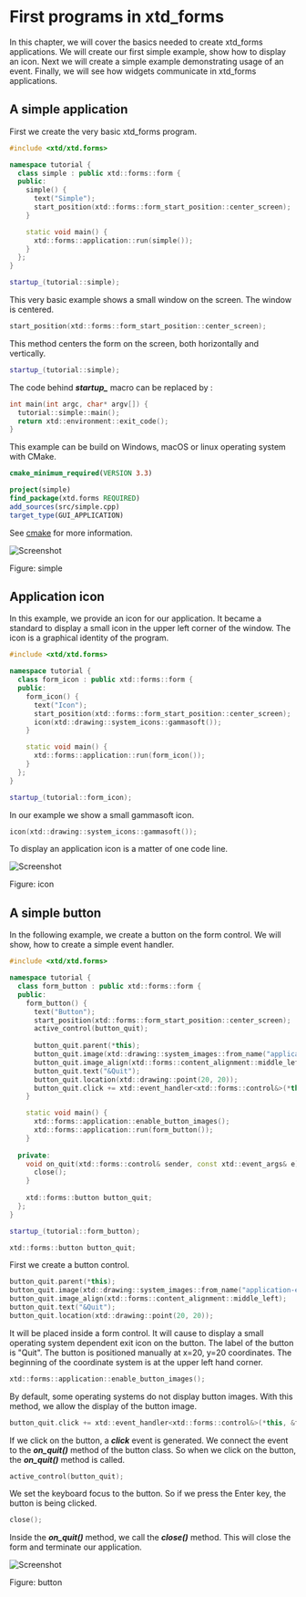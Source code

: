 # First programs in xtd_forms

In this chapter, we will cover the basics needed to create xtd_forms applications. We will create our first simple example, show how to display an icon. Next we will create a simple example demonstrating usage of an event. Finally, we will see how widgets communicate in xtd_forms applications.

## A simple application

First we create the very basic xtd_forms program.

```c++
#include <xtd/xtd.forms>

namespace tutorial {
  class simple : public xtd::forms::form {
  public:
    simple() {
      text("Simple");
      start_position(xtd::forms::form_start_position::center_screen);
    }

    static void main() {
      xtd::forms::application::run(simple());
    }
  };
}

startup_(tutorial::simple);
```

This very basic example shows a small window on the screen. The window is centered.

```c++
start_position(xtd::forms::form_start_position::center_screen);
```

This method centers the form on the screen, both horizontally and vertically.

```c++
startup_(tutorial::simple);
```

The code behind ***startup_*** macro can be replaced by :

```c++
int main(int argc, char* argv[]) {
  tutorial::simple::main();
  return xtd::environment::exit_code();
}
```

This example can be build on Windows, macOS or linux operating system with CMake.

```cmake
cmake_minimum_required(VERSION 3.3)

project(simple)
find_package(xtd.forms REQUIRED)
add_sources(src/simple.cpp)
target_type(GUI_APPLICATION)
```

See [cmake](htps:\\cmake.org) for more information.

![Screenshot](../../docs/pictures/examples/tutorial/simple.png)

Figure: simple

## Application icon

In this example, we provide an icon for our application. It became a standard to display a small icon in the upper left corner of the window. The icon is a graphical identity of the program.

```c++
#include <xtd/xtd.forms>

namespace tutorial {
  class form_icon : public xtd::forms::form {
  public:
    form_icon() {
      text("Icon");
      start_position(xtd::forms::form_start_position::center_screen);
      icon(xtd::drawing::system_icons::gammasoft());
    }

    static void main() {
      xtd::forms::application::run(form_icon());
    }
  };
}

startup_(tutorial::form_icon);
```

In our example we show a small gammasoft icon.

```c++
icon(xtd::drawing::system_icons::gammasoft());
```

To display an application icon is a matter of one code line.

![Screenshot](../../docs/pictures/examples/tutorial/icon.png)

Figure: icon

## A simple button

In the following example, we create a button on the form control. We will show, how to create a simple event handler.

```c++
#include <xtd/xtd.forms>

namespace tutorial {
  class form_button : public xtd::forms::form {
  public:
    form_button() {
      text("Button");
      start_position(xtd::forms::form_start_position::center_screen);
      active_control(button_quit);
      
      button_quit.parent(*this);
      button_quit.image(xtd::drawing::system_images::from_name("application-exit", xtd::drawing::size(16, 16)));
      button_quit.image_align(xtd::forms::content_alignment::middle_left);
      button_quit.text("&Quit");
      button_quit.location(xtd::drawing::point(20, 20));
      button_quit.click += xtd::event_handler<xtd::forms::control&>(*this, &form_button::on_quit);
    }

    static void main() {
      xtd::forms::application::enable_button_images();
      xtd::forms::application::run(form_button());
    }
    
  private:
    void on_quit(xtd::forms::control& sender, const xtd::event_args& e) {
      close();
    }
    
    xtd::forms::button button_quit;
  };
}

startup_(tutorial::form_button);
```

```c++
xtd::forms::button button_quit;
```

First we create a button control. 

```c++
button_quit.parent(*this);
button_quit.image(xtd::drawing::system_images::from_name("application-exit", xtd::drawing::size(16, 16)));
button_quit.image_align(xtd::forms::content_alignment::middle_left);
button_quit.text("&Quit");
button_quit.location(xtd::drawing::point(20, 20));
```

It will be placed inside a form control. It will cause to display a small operating system dependent exit icon on the button. The label of the button is "Quit". The button is positioned manually at x=20, y=20 coordinates. The beginning of the coordinate system is at the upper left hand corner.


```c++
xtd::forms::application::enable_button_images();
```

By default, some operating systems do not display button images. With this method, we allow the display of the button image.

```c++
button_quit.click += xtd::event_handler<xtd::forms::control&>(*this, &form_button::on_quit);
```

If we click on the button, a ***click*** event is generated. We connect the event to the ***on_quit()*** method of the button class. So when we click on the button, the ***on_quit()*** method is called.

```c++
active_control(button_quit);
```

We set the keyboard focus to the button. So if we press the Enter key, the button is being clicked.

```c++
close();
```

Inside the ***on_quit()*** method, we call the ***close()*** method. This will close the form and terminate our application.

![Screenshot](../../docs/pictures/examples/tutorial/button.png)

Figure: button
